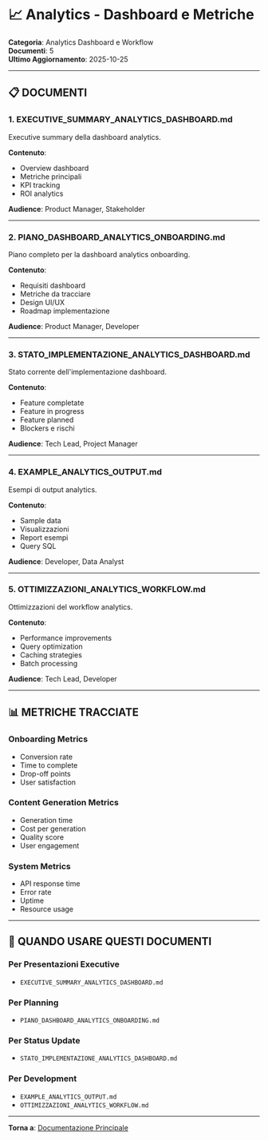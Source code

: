 # 📈 Analytics - Dashboard e Metriche

**Categoria**: Analytics Dashboard e Workflow  
**Documenti**: 5  
**Ultimo Aggiornamento**: 2025-10-25

---

## 📋 DOCUMENTI

### 1. EXECUTIVE_SUMMARY_ANALYTICS_DASHBOARD.md
Executive summary della dashboard analytics.

**Contenuto**:
- Overview dashboard
- Metriche principali
- KPI tracking
- ROI analytics

**Audience**: Product Manager, Stakeholder

---

### 2. PIANO_DASHBOARD_ANALYTICS_ONBOARDING.md
Piano completo per la dashboard analytics onboarding.

**Contenuto**:
- Requisiti dashboard
- Metriche da tracciare
- Design UI/UX
- Roadmap implementazione

**Audience**: Product Manager, Developer

---

### 3. STATO_IMPLEMENTAZIONE_ANALYTICS_DASHBOARD.md
Stato corrente dell'implementazione dashboard.

**Contenuto**:
- Feature completate
- Feature in progress
- Feature planned
- Blockers e rischi

**Audience**: Tech Lead, Project Manager

---

### 4. EXAMPLE_ANALYTICS_OUTPUT.md
Esempi di output analytics.

**Contenuto**:
- Sample data
- Visualizzazioni
- Report esempi
- Query SQL

**Audience**: Developer, Data Analyst

---

### 5. OTTIMIZZAZIONI_ANALYTICS_WORKFLOW.md
Ottimizzazioni del workflow analytics.

**Contenuto**:
- Performance improvements
- Query optimization
- Caching strategies
- Batch processing

**Audience**: Tech Lead, Developer

---

## 📊 METRICHE TRACCIATE

### Onboarding Metrics
- Conversion rate
- Time to complete
- Drop-off points
- User satisfaction

### Content Generation Metrics
- Generation time
- Cost per generation
- Quality score
- User engagement

### System Metrics
- API response time
- Error rate
- Uptime
- Resource usage

---

## 🎯 QUANDO USARE QUESTI DOCUMENTI

### Per Presentazioni Executive
- `EXECUTIVE_SUMMARY_ANALYTICS_DASHBOARD.md`

### Per Planning
- `PIANO_DASHBOARD_ANALYTICS_ONBOARDING.md`

### Per Status Update
- `STATO_IMPLEMENTAZIONE_ANALYTICS_DASHBOARD.md`

### Per Development
- `EXAMPLE_ANALYTICS_OUTPUT.md`
- `OTTIMIZZAZIONI_ANALYTICS_WORKFLOW.md`

---

**Torna a**: [Documentazione Principale](../README.md)

